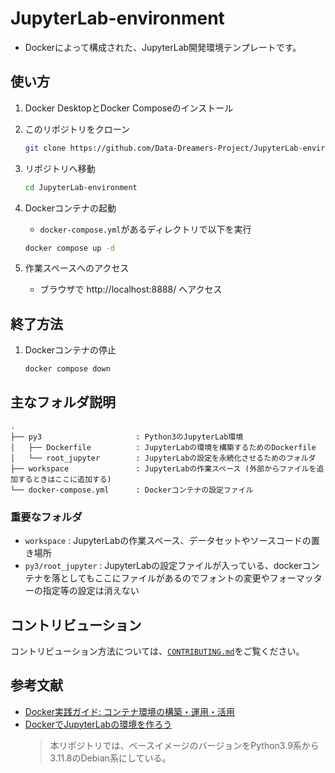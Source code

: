 # JupyterLab-environment

- Dockerによって構成された、JupyterLab開発環境テンプレートです。


## 使い方

1. Docker DesktopとDocker Composeのインストール


1. このリポジトリをクローン
    ```bash
    git clone https://github.com/Data-Dreamers-Project/JupyterLab-environment.git
    ```

1. リポジトリへ移動
    ```bash
    cd JupyterLab-environment
    ```

1. Dockerコンテナの起動
   - `docker-compose.yml`があるディレクトリで以下を実行
    ```bash
    docker compose up -d
    ```

1. 作業スペースへのアクセス
   - ブラウザで http://localhost:8888/ へアクセス

## 終了方法

1. Dockerコンテナの停止
    ```bash
    docker compose down
    ```


## 主なフォルダ説明
```
.
├── py3                     : Python3のJupyterLab環境
│   ├── Dockerfile          : JupyterLabの環境を構築するためのDockerfile
│   └── root_jupyter        : JupyterLabの設定を永続化させるためのフォルダ
├── workspace               : JupyterLabの作業スペース (外部からファイルを追加するときはここに追加する)
└── docker-compose.yml      : Dockerコンテナの設定ファイル
```

### 重要なフォルダ
- `workspace` : 
    JupyterLabの作業スペース、データセットやソースコードの置き場所
- `py3/root_jupyter` : 
    JupyterLabの設定ファイルが入っている、dockerコンテナを落としてもここにファイルがあるのでフォントの変更やフォーマッターの指定等の設定は消えない

## コントリビューション

コントリビューション方法については、[`CONTRIBUTING.md`](CONTRIBUTING.md)をご覧ください。

## 参考文献

- [Docker実践ガイド: コンテナ環境の構築・運用・活用](https://ndlsearch.ndl.go.jp/books/R100000002-I032642811)    
- [DockerでJupyterLabの環境を作ろう](https://www.idnet.co.jp/column/page_187.html)
    > 本リポジトリでは、ベースイメージのバージョンをPython3.9系から3.11.8のDebian系にしている。

